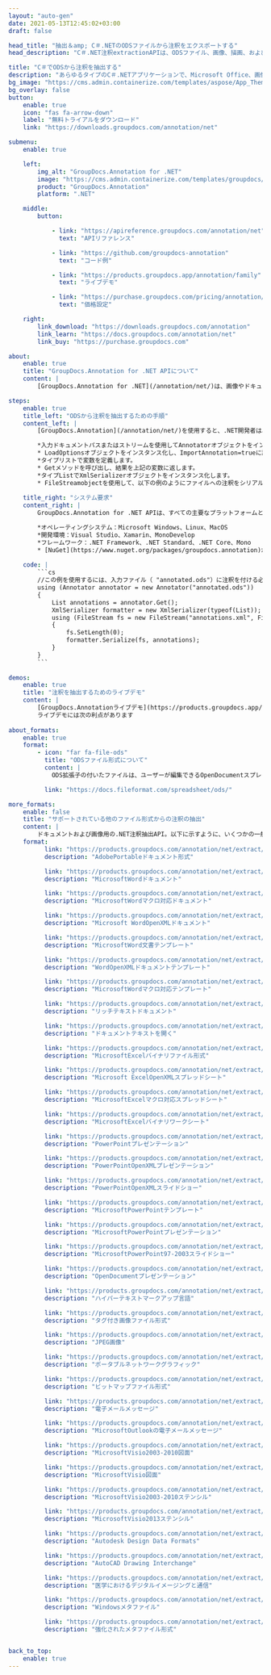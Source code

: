 ```yaml
---
layout: "auto-gen"
date: 2021-05-13T12:45:02+03:00
draft: false

head_title: "抽出＆amp; C＃.NETのODSファイルから注釈をエクスポートする"
head_description: "C＃.NET注釈extractionAPIは、ODSファイル、画像、描画、およびドキュメントファイル形式から一般的な注釈タイプを抽出します."

title: "C＃でODSから注釈を抽出する"
description: "あらゆるタイプのC＃.NETアプリケーションで、Microsoft Office、画像、HTML、図面、およびその他のドキュメントファイル形式から注釈を抽出します。"
bg_image: "https://cms.admin.containerize.com/templates/aspose/App_Themes/V3/images/bg/header1.png"
bg_overlay: false
button:
    enable: true
    icon: "fas fa-arrow-down"
    label: "無料トライアルをダウンロード"
    link: "https://downloads.groupdocs.com/annotation/net"

submenu:
    enable: true

    left:
        img_alt: "GroupDocs.Annotation for .NET"
        image: "https://cms.admin.containerize.com/templates/groupdocs/images/product-logos/90x90-noborder/groupdocs-annotation-net.png"
        product: "GroupDocs.Annotation"
        platform: ".NET"

    middle:
        button:

            - link: "https://apireference.groupdocs.com/annotation/net"
              text: "APIリファレンス"

            - link: "https://github.com/groupdocs-annotation"
              text: "コード例"

            - link: "https://products.groupdocs.app/annotation/family"
              text: "ライブデモ"

            - link: "https://purchase.groupdocs.com/pricing/annotation/net"
              text: "価格設定"

    right:
        link_download: "https://downloads.groupdocs.com/annotation"
        link_learn: "https://docs.groupdocs.com/annotation/net"
        link_buy: "https://purchase.groupdocs.com"

about:
    enable: true
    title: "GroupDocs.Annotation for .NET APIについて"
    content: |
        [GroupDocs.Annotation for .NET](/annotation/net/)は、画像やドキュメントファイル形式から注釈を読み取り、追加、編集、削除、抽出、エクスポートするためのネイティブの.NET注釈管理APIです。ユーザーは、コメント、メモ、コメント、およびテキスト、グラフィックス、透かしなどのさまざまな注釈タイプを、PDF、HTML、Microsoft Word文書、Excelスプレッドシート、Visioダイアグラム、PowerPointプレゼンテーション、図面、画像、およびその他の多くのファイル形式から簡単に抽出できます。注釈処理機能は、インポートされたドキュメントから注釈を正確に読み取ることができ、注釈のカスタマイズを実装した後、元のファイル形式または目的のファイル形式にエクスポートして戻すことができます。

steps:
    enable: true
    title_left: "ODSから注釈を抽出するための手順"
    content_left: |
        [GroupDocs.Annotation](/annotation/net/)を使用すると、.NET開発者は、いくつかの簡単な手順を実装することで、アプリケーション内のODSファイルから注釈情報を簡単に抽出できます。

        *入力ドキュメントパスまたはストリームを使用してAnnotatorオブジェクトをインスタンス化します。
        * LoadOptionsオブジェクトをインスタンス化し、ImportAnnotation=trueに設定します。
        *タイプリストで変数を定義します。
        * Getメソッドを呼び出し、結果を上記の変数に返します。
        *タイプListでXmlSerializerオブジェクトをインスタンス化します。
        * FileStreamobjectを使用して、以下の例のようにファイルへの注釈をシリアル化します。
        
    title_right: "システム要求"
    content_right: |
        GroupDocs.Annotation for .NET APIは、すべての主要なプラットフォームとオペレーティングシステムでサポートされています。以下のコードを実行する前に、システムに次の前提条件がインストールされていることを確認してください。

        *オペレーティングシステム：Microsoft Windows、Linux、MacOS
        *開発環境：Visual Studio、Xamarin、MonoDevelop
        *フレームワーク：.NET Framework、.NET Standard、.NET Core、Mono
        * [NuGet](https://www.nuget.org/packages/groupdocs.annotation)から最新バージョンのGroupDocs.Annotationfor.NETをダウンロードします。
        
    code: |
        ```cs
        //この例を使用するには、入力ファイル（ "annotated.ods"）に注釈を付ける必要があります
        using (Annotator annotator = new Annotator("annotated.ods"))
        {
        	List annotations = annotator.Get();
        	XmlSerializer formatter = new XmlSerializer(typeof(List));
        	using (FileStream fs = new FileStream("annotations.xml", FileMode.Create))
            {
            	fs.SetLength(0);
                formatter.Serialize(fs, annotations);
            }
        }
        ```
        
demos:
    enable: true
    title: "注釈を抽出するためのライブデモ"
    content: |
        [GroupDocs.Annotationライブデモ](https://products.groupdocs.app/annotation/family)サイトにアクセスして、ODSファイルから注釈を今すぐ抽出します。  
        ライブデモには次の利点があります
        
about_formats:
    enable: true
    format:
        - icon: "far fa-file-ods"
          title: "ODSファイル形式について"
          content: |
            ODS拡張子の付いたファイルは、ユーザーが編集できるOpenDocumentスプレッドシートドキュメント形式を表します。データはODFファイル内の行と列に保存されます。これはXMLベースの形式であり、Open Document Formats（ODF）ファミリのいくつかのサブタイプの1つです。このフォーマットは、OASISによって公開および保守されているODF1.2仕様の一部として指定されています。 Windowsやその他のオペレーティングシステム上の多くのアプリケーションは、Microsoft Excel、NeoOffice、LibreOfficeなど、編集や操作のためにODSファイルを開くことができます。 ODSファイルは、さまざまなアプリケーションによってXLS、XLSXなどの他のスプレッドシート形式に変換することもできます。

          link: "https://docs.fileformat.com/spreadsheet/ods/"

more_formats:
    enable: false
    title: "サポートされている他のファイル形式からの注釈の抽出"
    content: |
        ドキュメントおよび画像用の.NET注釈抽出API。以下に示すように、いくつかの一般的なファイル形式から注釈をエクスポートします。
    format: 
          link: "https://products.groupdocs.com/annotation/net/extract/pdf/"
          description: "AdobePortableドキュメント形式"

          link: "https://products.groupdocs.com/annotation/net/extract/doc/"
          description: "MicrosoftWordドキュメント"

          link: "https://products.groupdocs.com/annotation/net/extract/docm/"
          description: "MicrosoftWordマクロ対応ドキュメント"

          link: "https://products.groupdocs.com/annotation/net/extract/docx/"
          description: "Microsoft WordOpenXMLドキュメント"

          link: "https://products.groupdocs.com/annotation/net/extract/dot/"
          description: "MicrosoftWord文書テンプレート"

          link: "https://products.groupdocs.com/annotation/net/extract/dotx/"
          description: "WordOpenXMLドキュメントテンプレート"

          link: "https://products.groupdocs.com/annotation/net/extract/dotm/"
          description: "MicrosoftWordマクロ対応テンプレート"

          link: "https://products.groupdocs.com/annotation/net/extract/rtf/"
          description: "リッチテキストドキュメント"

          link: "https://products.groupdocs.com/annotation/net/extract/odt/"
          description: "ドキュメントテキストを開く"

          link: "https://products.groupdocs.com/annotation/net/extract/xls/"
          description: "MicrosoftExcelバイナリファイル形式"

          link: "https://products.groupdocs.com/annotation/net/extract/xlsx/"
          description: "Microsoft ExcelOpenXMLスプレッドシート"

          link: "https://products.groupdocs.com/annotation/net/extract/xlsm/"
          description: "MicrosoftExcelマクロ対応スプレッドシート"

          link: "https://products.groupdocs.com/annotation/net/extract/xlsb/"
          description: "MicrosoftExcelバイナリワークシート"

          link: "https://products.groupdocs.com/annotation/net/extract/ppt/"
          description: "PowerPointプレゼンテーション"

          link: "https://products.groupdocs.com/annotation/net/extract/pptx/"
          description: "PowerPointOpenXMLプレゼンテーション"

          link: "https://products.groupdocs.com/annotation/net/extract/ppsx/"
          description: "PowerPointOpenXMLスライドショー"

          link: "https://products.groupdocs.com/annotation/net/extract/potm/"
          description: "MicrosoftPowerPointテンプレート"

          link: "https://products.groupdocs.com/annotation/net/extract/pptm/"
          description: "MicrosoftPowerPointプレゼンテーション"

          link: "https://products.groupdocs.com/annotation/net/extract/pps/"
          description: "MicrosoftPowerPoint97-2003スライドショー"

          link: "https://products.groupdocs.com/annotation/net/extract/odp/"
          description: "OpenDocumentプレゼンテーション"

          link: "https://products.groupdocs.com/annotation/net/extract/html/"
          description: "ハイパーテキストマークアップ言語"

          link: "https://products.groupdocs.com/annotation/net/extract/tiff/"
          description: "タグ付き画像ファイル形式"

          link: "https://products.groupdocs.com/annotation/net/extract/jpeg/"
          description: "JPEG画像"

          link: "https://products.groupdocs.com/annotation/net/extract/png/"
          description: "ポータブルネットワークグラフィック"

          link: "https://products.groupdocs.com/annotation/net/extract/bmp/"
          description: "ビットマップファイル形式"

          link: "https://products.groupdocs.com/annotation/net/extract/eml/"
          description: "電子メールメッセージ"

          link: "https://products.groupdocs.com/annotation/net/extract/msg/"
          description: "MicrosoftOutlookの電子メールメッセージ"

          link: "https://products.groupdocs.com/annotation/net/extract/vsd/"
          description: "MicrosoftVisio2003-2010図面"

          link: "https://products.groupdocs.com/annotation/net/extract/vsdx/"
          description: "MicrosoftVisio図面"

          link: "https://products.groupdocs.com/annotation/net/extract/vss/"
          description: "MicrosoftVisio2003-2010ステンシル"

          link: "https://products.groupdocs.com/annotation/net/extract/vst/"
          description: "MicrosoftVisio2013ステンシル"

          link: "https://products.groupdocs.com/annotation/net/extract/dwg/"
          description: "Autodesk Design Data Formats"

          link: "https://products.groupdocs.com/annotation/net/extract/dxf/"
          description: "AutoCAD Drawing Interchange"

          link: "https://products.groupdocs.com/annotation/net/extract/dcm/"
          description: "医学におけるデジタルイメージングと通信"

          link: "https://products.groupdocs.com/annotation/net/extract/wmf/"
          description: "Windowsメタファイル"

          link: "https://products.groupdocs.com/annotation/net/extract/emf/"
          description: "強化されたメタファイル形式"


back_to_top:
    enable: true
---
```

